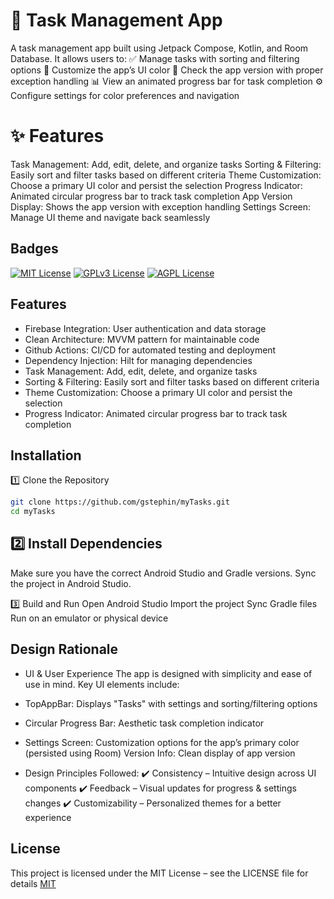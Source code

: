 
# 📌 Task Management App


A task management app built using Jetpack Compose, Kotlin, and Room Database. It allows users to:
✅ Manage tasks with sorting and filtering options
🎨 Customize the app’s UI color
📌 Check the app version with proper exception handling
📊 View an animated progress bar for task completion
⚙️ Configure settings for color preferences and navigation
# ✨ Features
Task Management: Add, edit, delete, and organize tasks
Sorting & Filtering: Easily sort and filter tasks based on different criteria
Theme Customization: Choose a primary UI color and persist the selection
Progress Indicator: Animated circular progress bar to track task completion
App Version Display: Shows the app version with exception handling
Settings Screen: Manage UI theme and navigate back seamlessly

## Badges


[![MIT License](https://img.shields.io/badge/License-MIT-green.svg)](https://choosealicense.com/licenses/mit/)
[![GPLv3 License](https://img.shields.io/badge/License-GPL%20v3-yellow.svg)](https://opensource.org/licenses/)
[![AGPL License](https://img.shields.io/badge/license-AGPL-blue.svg)](http://www.gnu.org/licenses/agpl-3.0)


## Features
- Firebase Integration: User authentication and data storage
- Clean Architecture: MVVM pattern for maintainable code
- Github Actions: CI/CD for automated testing and deployment
- Dependency Injection: Hilt for managing dependencies
- Task Management: Add, edit, delete, and organize tasks
- Sorting & Filtering: Easily sort and filter tasks based on different criteria
- Theme Customization: Choose a primary UI color and persist the selection
- Progress Indicator: Animated circular progress bar to track task completion



## Installation

1️⃣ Clone the Repository


```bash
git clone https://github.com/gstephin/myTasks.git
cd myTasks
```

2️⃣ Install Dependencies
- 
Make sure you have the correct Android Studio and Gradle versions. Sync the project in Android Studio.

3️⃣ Build and Run
Open Android Studio
Import the project
Sync Gradle files
Run on an emulator or physical device
    
## Design Rationale
- UI & User Experience
The app is designed with simplicity and ease of use in mind. Key UI elements include:

- TopAppBar: Displays "Tasks" with settings and sorting/filtering options
- Circular Progress Bar: Aesthetic task completion indicator
- Settings Screen: Customization options for the app’s primary color (persisted using Room)
Version Info: Clean display of app version
- Design Principles Followed:
✔️ Consistency – Intuitive design across UI components
✔️ Feedback – Visual updates for progress & settings changes
✔️ Customizability – Personalized themes for a better experience
## License

This project is licensed under the MIT License – see the LICENSE file for details
[MIT](https://choosealicense.com/licenses/mit/)




